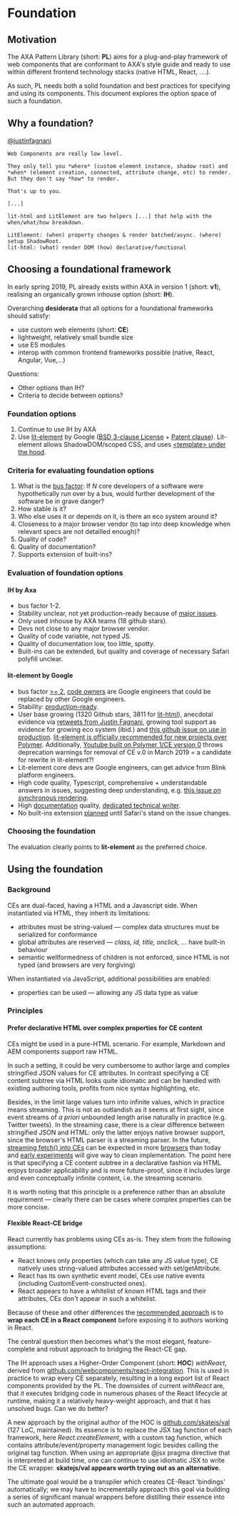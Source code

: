# Foundation

## Motivation

The AXA Pattern Library (short: **PL**) aims for a plug-and-play framework of web components that are conformant to AXA's style guide 
and ready to use within different frontend technology stacks (native HTML, React, ....).

As such, PL needs both a solid foundation and best practices for specifying and using its components. This document explores the 
option space of such a foundation.

## Why a foundation?

[@justinfagnani](https://twitter.com/justinfagnani/status/1090689541206302720)
```
Web Components are really low level.

They only tell you *where* (custom element instance, shadow root) and
*when* (element creation, connected, attribute change, etc) to render. 
But they don't say *how* to render. 

That's up to you.

[...]

lit-html and LitElement are two helpers [...] that help with the when/what/how breakdown.

LitElement: (when) property changes & render batched/async. (where) setup ShadowRoot.
lit-html: (what) render DOM (how) declarative/functional
```

## Choosing a foundational framework

In early spring 2019, PL already exists within AXA in version 1 (short: **v1**), realising an organically grown inhouse option (short: **IH**).

Overarching **desiderata** that all options for a foundational frameworks should satisfy:
* use custom web elements (short: **CE**)
* lightweight, relatively small bundle size
* use ES modules
* interop with common frontend frameworks possible (native, React, Angular, Vue,...)

Questions:
* Other options than IH?
* Criteria to decide between options?

### Foundation options

1. Continue to use IH by AXA
1. Use [lit-element](https://lit-element.polymer-project.org/) by
Google ([BSD 3-clause
License](https://github.com/Polymer/lit-element/blob/master/LICENSE) +
[Patent clause](http://polymer.github.io/PATENTS.txt)). Lit-element
allows ShadowDOM/scoped CSS, and uses [&lt;template&gt; under the
hood](https://lit-html.polymer-project.org/guide/concepts#html-template-elements). 

### Criteria for evaluating foundation options

1. What is the [bus factor](https://en.wikipedia.org/wiki/Bus_factor): If *N* core developers of a software were hypothetically run over by a bus, would further development of the software be in grave danger?
1. How stable is it?
1. Who else uses it or depends on it, is there an eco system around it?
1. Closeness to a major browser vendor (to tap into deep knowledge when relevant specs are not detailled enough)?
1. Quality of code?
1. Quality of documentation?
1. Supports extension of built-ins?

### Evaluation of foundation options

#### IH by Axa
* bus factor 1-2. 
* Stability unclear, not yet production-ready because of [major issues](https://github.com/axa-ch-webhub-cloud/pattern-library/issues).
* Only used inhouse by AXA teams (18 github stars). 
* Devs not close to any major browser vendor. 
* Quality of code variable, not typed JS.
* Quality of documentation low, too little, spotty.
* Built-ins can be extended, but quality and coverage of necessary Safari polyfill unclear.

#### lit-element by Google
* bus factor [>= 2](https://github.com/Polymer/lit-element/graphs/contributors), [code owners](https://github.com/Polymer/lit-element/blob/master/.github/CODEOWNERS) are Google engineers that could be replaced by other Google engineers. 
* Stability: [production-ready](https://www.polymer-project.org/blog/2019-02-05-lit-element-and-lit-html-release).
* User base growing (1320 Github stars, 3811 for [lit-html](https://github.com/Polymer/lit-html)), anecdotal evidence via [retweets from Justin Fagnani](https://twitter.com/justinfagnani), growing tool support as evidence for growing eco system (ibid.) and [this github issue on use in production](https://github.com/Polymer/lit-element/issues/120).
[lit-element is officially recommended for new projects over
Polymer](https://www.polymer-project.org/blog/2018-05-02-roadmap-faq#polymer-3.0-or-litelement).
Additionally, [Youtube built on Polymer 1/CE version 0](https://react-etc.net/entry/youtube-is-being-rebuilt-on-web-components-and-polymer) throws deprecation warnings for removal of CE v.0 in March 2019 = a candidate for rewrite in lit-element?! 
* Lit-element core devs are Google engineers, can get advice from Blink platform engineers.
* High code quality, Typescript, comprehensive + understandable answers  in issues, suggesting deep understanding, e.g. [this issue on synchronous rendering](https://github.com/Polymer/lit-element/issues/365#issuecomment-448075179). 
* High [documentation](https://lit-element.polymer-project.org/guide) quality, [dedicated technical writer](https://github.com/Polymer/lit-element/commits?author=katejeffreys).
* No built-ins extension [planned](https://github.com/Polymer/lit-element/issues/417#issuecomment-453208618) until Safari's stand on the issue changes.

### Choosing the foundation

The evaluation clearly points to **lit-element** as the preferred
choice.

## Using the foundation

### Background

CEs are dual-faced, having a HTML and a Javascript side. When instantiated via HTML, they inherit its limitations:

* attributes must be string-valued &mdash; complex data structures must be serialized for conformance
* global attributes are reserved &mdash; *class, id, title, onclick, &hellip;* have built-in behaviour
* semantic wellformedness of children is not enforced, since HTML is not typed (and browsers are very forgiving)

When instantiated via JavaScript, additional possibilities are enabled:

* properties can be used &mdash; allowing any JS data type as value

### Principles

#### Prefer declarative HTML over complex properties for CE content
CEs might be used in a pure-HTML scenario. For example, Markdown and AEM components support raw HTML.

In such a setting, it could be very cumbersome to author large and complex stringified JSON values for CE attributes. In contrast specifying a CE content subtree via HTML looks quite idiomatic and can be handled with existing authoring tools, profits from nice syntax highlighting, etc.

Besides, in the limit large values turn into infinite values, which in practice means streaming. This is not as outlandish as it seems at first sight, since event streams of *a priori* unbounded length arise naturally in practice (e.g. Twitter tweets). In the streaming case, there is a clear difference between stringified JSON and HTML: only the latter enjoys native browser support, since the browser's HTML parser is a streaming parser. In the future, [streaming fetch() into CEs](https://lit-html.polymer-project.org/guide/template-reference#asyncappend-and-asyncreplace) can be expected in more [browsers](https://developer.mozilla.org/de/docs/Web/API/ReadableStream#Browser_compatibility) than today and [early experiments](https://jakearchibald.com/2016/streaming-template-literals/) will give way to clean implementation. The point here is that specifying a CE content subtree in a declarative fashion via HTML enjoys broader applicability and is more future-proof, since it includes large and  even conceptually infinite content, i.e. the streaming scenario. 

It is worth noting that this principle is a preference rather than an absolute requirement &mdash; clearly there can be cases where complex properties can be more concise.

#### Flexible React-CE bridge

React currently has problems using CEs as-is. They stem from the following assumptions:

- React knows only properties (which can take any JS value type), CE natively uses string-valued attributes accessed with set/getAttribute.
- React has its own synthetic event model, CEs use native events (including CustomEvent-constructed ones).
- React appears to have a whitelist of known HTML tags and their attributes, CEs don't appear in such a whitelist.

Because of these and other differences the [recommended
approach](https://reactjs.org/docs/web-components.html) is to **wrap
each CE in a React component** before exposing it to authors working
in React. 

The central question then becomes what's the most elegant, feature-complete and robust approach to bridging the React-CE gap.

The IH approach uses a Higher-Order Component (short: **HOC**)
*withReact*, derived from
[github.com/webcomponents/react-integration](https://github.com/webcomponents/react-integration). This
is used in practice to wrap every CE separately, resulting in a long
export list of React components provided by the PL. The downsides of
current *withReact* are, that it executes bridging code in numerous
phases of the React lifecycle at runtime, making it a relatively
heavy-weight approach, and that it has unsolved bugs. Can we do
better? 

A new approach by the original author of the HOC is
[github.com/skatejs/val](https://github.com/skatejs/val) (127 LoC, maintained).
Its essence is to replace the JSX tag function of each framework, here
*React.createElement*, with a custom tag function, which contains
attribute/event/property management logic besides calling the original
tag function. When using an appropriate @jsx pragma directive that is
interpreted at build time, one can continue to use idiomatic JSX to
write the CE wrapper. **skatejs/val appears worth trying out as an
alternative.** 

The ultimate goal would be a transpiler which creates CE-React
'bindings' automatically; we may have to incrementally approach this
goal via building a series of significant manual wrappers before
distilling their essence into such an automated approach. 
